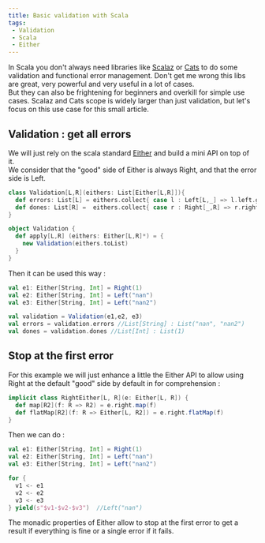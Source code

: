 ```yaml
---
title: Basic validation with Scala
tags:
 - Validation
 - Scala
 - Either
---
```


In Scala you don't always need libraries like [Scalaz](https://github.com/scalaz/scalaz) or [Cats](https://github.com/typelevel/cats) to do some validation and functional error management. Don't get me wrong this libs are great, very powerful and very useful in a lot of cases.  
But they can also be frightening for beginners and overkill for simple use cases. Scalaz and Cats scope is widely larger than just validation, but let's focus on this use case for this small article. 

## Validation : get all errors

We will just rely on the scala standard [Either](http://www.scala-lang.org/api/2.11.8/#scala.util.Either) and build a mini API on top of it.  
We consider that the "good" side of Either is always Right, and that the error side is Left.

```scala
class Validation[L,R](eithers: List[Either[L,R]]){
  def errors: List[L] = eithers.collect{ case l : Left[L,_] => l.left.get}
  def dones: List[R] =  eithers.collect{ case r : Right[_,R] => r.right.get}
}

object Validation {
  def apply[L,R] (eithers: Either[L,R]*) = {
    new Validation(eithers.toList)
  }
}
```

Then it can be used this way : 

```scala
val e1: Either[String, Int] = Right(1)
val e2: Either[String, Int] = Left("nan")
val e3: Either[String, Int] = Left("nan2")

val validation = Validation(e1,e2, e3)
val errors = validation.errors //List[String] : List("nan", "nan2")
val dones = validation.dones //List[Int] : List(1)
```

## Stop at the first error

For this example we will just enhance a little the Either API to allow using Right at the default "good" side by default in for comprehension :

```scala
implicit class RightEither[L, R](e: Either[L, R]) {
  def map[R2](f: R => R2) = e.right.map(f)
  def flatMap[R2](f: R => Either[L, R2]) = e.right.flatMap(f)
}
```

Then we can do : 

```scala
val e1: Either[String, Int] = Right(1)
val e2: Either[String, Int] = Left("nan")
val e3: Either[String, Int] = Left("nan2")

for {
  v1 <- e1
  v2 <- e2
  v3 <- e3
} yield(s"$v1-$v2-$v3")  //Left("nan")
```

The monadic properties of Either allow to stop at the first error to get a result if everything is fine or a single error if it fails.


